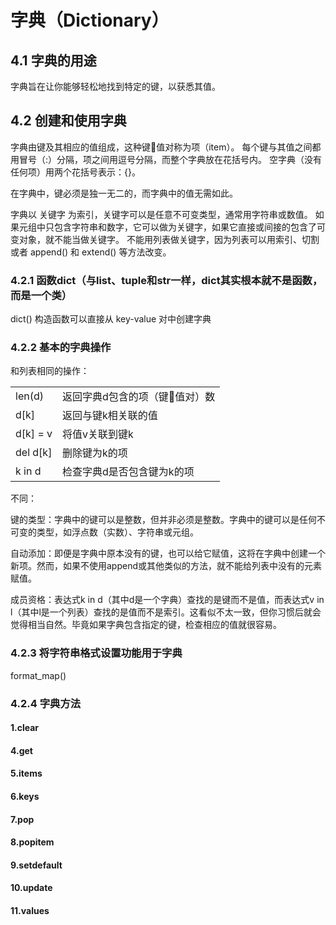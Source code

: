 # 字典（Dictionary）

## 4.1 字典的用途

字典旨在让你能够轻松地找到特定的键，以获悉其值。

## 4.2 创建和使用字典

字典由键及其相应的值组成，这种键值对称为项（item）。
每个键与其值之间都用冒号（:）分隔，项之间用逗号分隔，而整个字典放在花括号内。
空字典（没有任何项）用两个花括号表示：{}。

在字典中，键必须是独一无二的，而字典中的值无需如此。

字典以 关键字 为索引，关键字可以是任意不可变类型，通常用字符串或数值。
如果元组中只包含字符串和数字，它可以做为关键字，如果它直接或间接的包含了可变对象，就不能当做关键字。
不能用列表做关键字，因为列表可以用索引、切割或者 append() 和 extend() 等方法改变。

### 4.2.1 函数dict（与list、tuple和str一样，dict其实根本就不是函数，而是一个类）

dict() 构造函数可以直接从 key-value 对中创建字典

### 4.2.2 基本的字典操作

和列表相同的操作：

|||
|--|--|
|len(d)|返回字典d包含的项（键值对）数|
|d[k]|返回与键k相关联的值|
|d[k] = v|将值v关联到键k|
|del d[k]|删除键为k的项|
|k in d|检查字典d是否包含键为k的项|

不同：

键的类型：字典中的键可以是整数，但并非必须是整数。字典中的键可以是任何不可变的类型，如浮点数（实数）、字符串或元组。

自动添加：即便是字典中原本没有的键，也可以给它赋值，这将在字典中创建一个新项。然而，如果不使用append或其他类似的方法，就不能给列表中没有的元素赋值。

成员资格：表达式k in d（其中d是一个字典）查找的是键而不是值，而表达式v in l（其中l是一个列表）查找的是值而不是索引。这看似不太一致，但你习惯后就会觉得相当自然。毕竟如果字典包含指定的键，检查相应的值就很容易。

### 4.2.3 将字符串格式设置功能用于字典

format_map()

### 4.2.4 字典方法

#### 1.clear

#### 4.get

#### 5.items

#### 6.keys

#### 7.pop

#### 8.popitem

#### 9.setdefault

#### 10.update

#### 11.values

